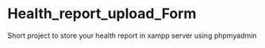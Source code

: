 # Health_report_upload_Form
Short project to store your health report in xampp server using phpmyadmin
